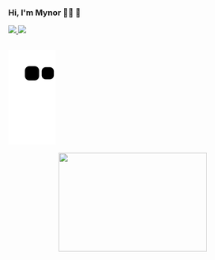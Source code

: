 ### Hi, I'm Mynor 🦖🦈 🦈 

<div>
  <a href="https://github.com/MynorSaban1906">
  <img height="180em" src="https://github-readme-stats.vercel.app/api?username=MynorSaban1906&show_icons=true&theme=dark&include_all_commits=true&count_private=true"/>
  <img height="180em" src="https://github-readme-stats.vercel.app/api/top-langs/?username=MynorSaban1906&layout=compact&langs_count=7&theme=dark"/>
   
</div>
  
  
   ##
 

 
  ![Snake animation](https://github.com/rafaballerini/rafaballerini/blob/output/github-contribution-grid-snake.svg)
  <div align="center"><img  src="https://i.imgur.com/fzvjgG6h.jpg" width="300" height="200"> </div>
</div>
   

